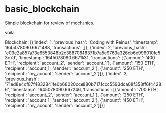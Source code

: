 # basic_blockchain

Simple blockchain for review of mechanics.

voila

Blockchain: 
[{'index': 1,
  'previous_hash': 'Coding with Reinus',
  'timestamp': 1645078090.6671488,
  'transactions': []},
 {'index': 2,
  'previous_hash': 'e09e2a857a73a6553848b2c38870848371b7a5e9763a326cb6e996010fe53c7d',
  'timestamp': 1645078090.6671531,
  'transactions': [{'amount': '400 ETH',
                    'recipient': 'account_2',
                    'sender': 'account_1'},
                   {'amount': '150 ETH',
                    'recipient': 'account_1',
                    'sender': 'account_2'},
                   {'amount': '250 ETH',
                    'recipient': 'my_acount',
                    'sender': 'account_2'}]},
 {'index': 3,
  'previous_hash': '71ed8e4cf87f4832841fe0b68020cce880b7171ccc5593dca08f358ff6f44286',
  'timestamp': 1645078090.667246,
  'transactions': [{'amount': '700 ETH',
                    'recipient': 'account_2',
                    'sender': 'account_1'},
                   {'amount': '250 ETH',
                    'recipient': 'account_1',
                    'sender': 'account_2'},
                   {'amount': '450 ETH',
                    'recipient': 'my_acount',
                    'sender': 'account_2'}]}]
